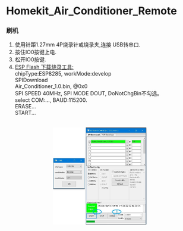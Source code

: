 # Homekit_Air_Conditioner_Remote
### 刷机
<ol>
<li>使用针距1.27mm 4P烧录针或烧录夹,连接 USB转串口.</li>
<li>按住IO0按键上电.</li>
<li>松开IO0按键.</li>
<li> <a href="https://www.espressif.com.cn/zh-hans/support/download/other-tools">ESP Flash 下载烧录工具:</a></li>
chipType:ESP8285,  workMode:develop
<br>SPIDownload
<br>Air_Conditioner_1.0.bin,  @0x0
<br>SPI SPEED 40MHz,  SPI MODE DOUT,  DoNotChgBin不勾选。
<br>select COM:...,  BAUD:115200.
<br>ERASE...
<br>START...
</ol>
<div align="center">
<br><img src="/image/flash_download.jpg"  width="50%" alt="flash_download"/>
</div>
